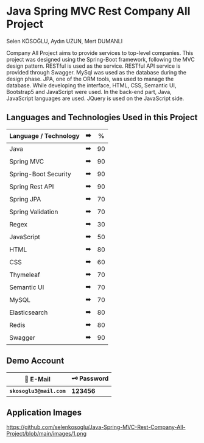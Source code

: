 # Java Spring MVC Rest Company All Project
Selen KÖSOĞLU, Aydın UZUN, Mert DUMANLI

Company All Project aims to provide services to top-level companies. This project was designed using the Spring-Boot framework, following the MVC design pattern. RESTful is used as the service. RESTful API service is provided through Swagger. MySql was used as the database during the design phase. JPA, one of the ORM tools, was used to manage the database. While developing the interface, HTML, CSS, Semantic UI, Bootstrap5 and JavaScript were used. In the back-end part, Java, JavaScript languages are used. JQuery is used on the JavaScript side.

## Languages and Technologies Used in this Project

| Language / Technology | :arrow_right:  |  % | 
| ------------- |:-------------:|:-------------:|
| Java | :arrow_right:  |  90 |
| Spring MVC | :arrow_right:  |  90 |
| Spring-Boot Security | :arrow_right:  |  90 |
| Spring Rest API | :arrow_right:  |  90 |
| Spring JPA | :arrow_right:  |  70 |
| Spring Validation | :arrow_right:  |  70 |
| Regex | :arrow_right:  |  30 |
| JavaScript | :arrow_right:  |  50 |
| HTML | :arrow_right:  |  80 |
| CSS | :arrow_right:  |  60 |
| Thymeleaf | :arrow_right:  |  70 |
| Semantic UI | :arrow_right:  |  70 |
| MySQL | :arrow_right:  |  70 |
| Elasticsearch | :arrow_right:  |  80 |
| Redis | :arrow_right:  |  80 |
| Swagger | :arrow_right:  |  90 |

## Demo Account
| :closed_lock_with_key: E-Mail | :old_key: Password |
|----------|----------|
| **``skosoglu3@mail.com``**| **123456**|

## Application Images
<p>

  
https://github.com/selenkosoglu/Java-Spring-MVC-Rest-Company-All-Project/blob/main/images/1.png  
<p>
  
